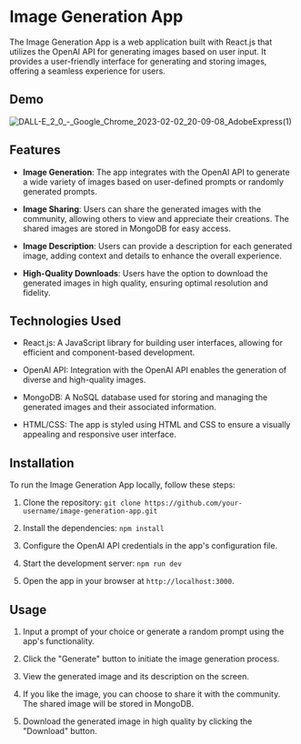 # Image Generation App



The Image Generation App is a web application built with React.js that utilizes the OpenAI API for generating images based on user input. It provides a user-friendly interface for generating and storing images, offering a seamless experience for users.
## Demo


![DALL-E_2_0_-_Google_Chrome_2023-02-02_20-09-08_AdobeExpress(1)](https://github.com/Kritarth2002/Image-Generation-using-ai/assets/98588519/67a3ba37-a9a3-4390-87e0-73c8ab98ac44)

## Features

- **Image Generation**: The app integrates with the OpenAI API to generate a wide variety of images based on user-defined prompts or randomly generated prompts.

- **Image Sharing**: Users can share the generated images with the community, allowing others to view and appreciate their creations. The shared images are stored in MongoDB for easy access.

- **Image Description**: Users can provide a description for each generated image, adding context and details to enhance the overall experience.

- **High-Quality Downloads**: Users have the option to download the generated images in high quality, ensuring optimal resolution and fidelity.

## Technologies Used

- React.js: A JavaScript library for building user interfaces, allowing for efficient and component-based development.

- OpenAI API: Integration with the OpenAI API enables the generation of diverse and high-quality images.

- MongoDB: A NoSQL database used for storing and managing the generated images and their associated information.

- HTML/CSS: The app is styled using HTML and CSS to ensure a visually appealing and responsive user interface.

## Installation

To run the Image Generation App locally, follow these steps:

1. Clone the repository: `git clone https://github.com/your-username/image-generation-app.git`

2. Install the dependencies: `npm install`

3. Configure the OpenAI API credentials in the app's configuration file.

4. Start the development server: `npm run dev`

5. Open the app in your browser at `http://localhost:3000`.

## Usage

1. Input a prompt of your choice or generate a random prompt using the app's functionality.

2. Click the "Generate" button to initiate the image generation process.

3. View the generated image and its description on the screen.

4. If you like the image, you can choose to share it with the community. The shared image will be stored in MongoDB.

5. Download the generated image in high quality by clicking the "Download" button.

